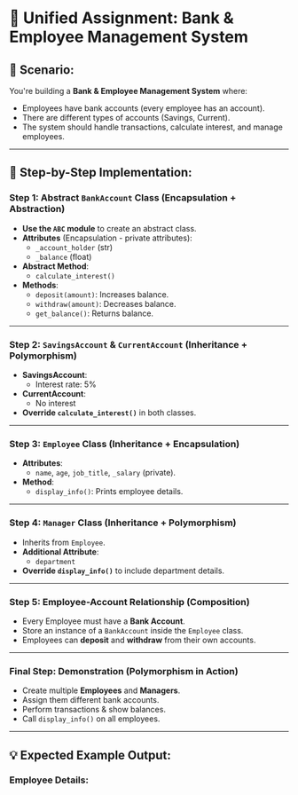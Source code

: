 # 💼 Unified Assignment: Bank & Employee Management System

## 📌 Scenario:
You're building a **Bank & Employee Management System** where:
- Employees have bank accounts (every employee has an account).
- There are different types of accounts (Savings, Current).
- The system should handle transactions, calculate interest, and manage employees.

---

## 📝 Step-by-Step Implementation:

### Step 1: Abstract `BankAccount` Class (Encapsulation + Abstraction)
- **Use the `ABC` module** to create an abstract class.
- **Attributes** (Encapsulation - private attributes):
  - `_account_holder` (str)
  - `_balance` (float)
- **Abstract Method**:
  - `calculate_interest()`
- **Methods**:
  - `deposit(amount)`: Increases balance.
  - `withdraw(amount)`: Decreases balance.
  - `get_balance()`: Returns balance.

---

### Step 2: `SavingsAccount` & `CurrentAccount` (Inheritance + Polymorphism)
- **SavingsAccount**:
  - Interest rate: 5%
- **CurrentAccount**:
  - No interest
- **Override `calculate_interest()`** in both classes.

---

### Step 3: `Employee` Class (Inheritance + Encapsulation)
- **Attributes**:
  - `name`, `age`, `job_title`, `_salary` (private).
- **Method**:
  - `display_info()`: Prints employee details.

---

### Step 4: `Manager` Class (Inheritance + Polymorphism)
- Inherits from `Employee`.
- **Additional Attribute**:
  - `department`
- **Override `display_info()`** to include department details.

---

### Step 5: Employee-Account Relationship (Composition)
- Every Employee must have a **Bank Account**.
- Store an instance of a `BankAccount` inside the `Employee` class.
- Employees can **deposit** and **withdraw** from their own accounts.

---

### Final Step: Demonstration (Polymorphism in Action)
- Create multiple **Employees** and **Managers**.
- Assign them different bank accounts.
- Perform transactions & show balances.
- Call `display_info()` on all employees.

---

## 💡 Expected Example Output:

### Employee Details: